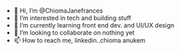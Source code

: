 - 👋 Hi, I’m @ChiomaJanefrances
- 👀 I’m interested in tech and building stuff
- 🌱 I’m currently learning front end dev. and UI/UX design
- 💞️ I’m looking to collaborate on nothing yet
- 📫 How to reach me, linkedin..chioma anukem

<!---
ChiomaJanefrances/ChiomaJanefrances is a ✨ special ✨ repository because its `README.md` (this file) appears on your GitHub profile.
You can click the Preview link to take a look at your changes.
--->
